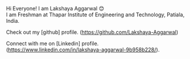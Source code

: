 Hi Everyone!
I am Lakshaya Aggarwal 😊  
I am Freshman at Thapar Institute of Engineering and Technology, Patiala, India. 

Check out my [github] profile.
(https://github.com/Lakshaya-Aggarwal)

Connect with me on [Linkedin] profile.
(https://www.linkedin.com/in/lakshaya-aggarwal-9b958b228/).

